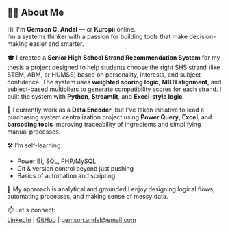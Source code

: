 ## 👨‍💻 About Me

Hi! I'm **Gemson C. Andal** — or **Kuropii** online.  
I’m a systems thinker with a passion for building tools that make decision-making easier and smarter.

🎓 I created a **Senior High School Strand Recommendation System** for my thesis a project designed to help students choose the right SHS strand (like STEM, ABM, or HUMSS) based on personality, interests, and subject confidence. The system uses **weighted scoring logic**, **MBTI alignment**, and subject-based multipliers to generate compatibility scores for each strand. I built the system with **Python**, **Streamlit**, and **Excel-style logic**.

💼 I currently work as a **Data Encoder**, but I've taken initiative to lead a purchasing system centralization project using **Power Query**, **Excel**, and **barcoding tools** improving traceability of ingredients and simplifying manual processes.

🛠 I’m self-learning:
- Power BI, SQL, PHP/MySQL
- Git & version control beyond just pushing
- Basics of automation and scripting

🧠 My approach is analytical and grounded I enjoy designing logical flows, automating processes, and making sense of messy data.

📫 Let's connect:  
[LinkedIn](https://linkedin.com/in/gemsonandal) | [GitHub](https://github.com/Kuropii) | gemson.andal@email.com
